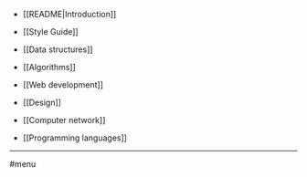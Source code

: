 - [[README|Introduction]]
- [[Style Guide]]

- [[Data structures]]
- [[Algorithms]]
- [[Web development]]
- [[Design]]
- [[Computer network]]
- [[Programming languages]]

---
#menu